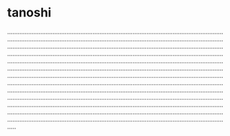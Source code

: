 # tanoshi

.................................................................................................................................................................................................................................................................................................................................................................................................................................................................................................................................................................................................................................................................................................................................................................................................................................................................................................................................................................................................................................................................................................................................................................................................................................................................................................................................................................................................................................................................................................................................................................................................................................................................................